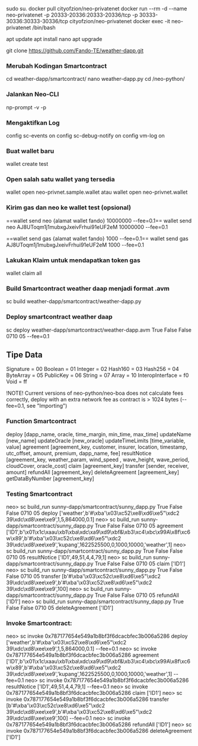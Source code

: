sudo su.
docker pull cityofzion/neo-privatenet
docker run --rm -d --name neo-privatenet -p 20333-20336:20333-20336/tcp -p 30333-30336:30333-30336/tcp cityofzion/neo-privatenet
docker exec -it neo-privatenet /bin/bash

apt update
apt install nano
apt upgrade

git clone https://github.com/Fando-TE/weather-dapp.git
### Merubah Kodingan Smartcontract

cd weather-dapp/smartcontract/
nano weather-dapp.py
cd /neo-python/

### Jalankan Neo-CLI
np-prompt -v -p

### Mengaktifkan Log
config sc-events on
config sc-debug-notify on
config vm-log on

### Buat wallet baru
wallet create test

### Open salah satu wallet yang tersedia
wallet open neo-privnet.sample.wallet
atau
wallet open neo-privnet.wallet

### Kirim gas dan neo ke wallet test (opsional)
==wallet send neo {alamat wallet fando} 10000000 --fee=0.1==
wallet send neo AJ8UToqm1j1mubxgJxeivFrhui91eUF2eM 10000000 --fee=0.1

==wallet send gas {alamat wallet fando} 1000 --fee=0.1==
wallet send gas AJ8UToqm1j1mubxgJxeivFrhui91eUF2eM 1000 --fee=0.1

### Lakukan Klaim untuk mendapatkan token gas
wallet claim all

### Build Smartcontract weather daap menjadi format .avm
sc build weather-dapp/smartcontract/weather-dapp.py

### Deploy smartcontract weather daap
sc deploy weather-dapp/smartcontract/weather-dapp.avm True False False 0710 05 --fee=0.1

## Tipe Data
Signature = 00
Boolean = 01
Integer = 02
Hash160 = 03
Hash256 = 04
ByteArray = 05
PublicKey = 06
String = 07
Array = 10
InteropInterface = f0
Void = ff

!NOTE! Current versions of neo-python/neo-boa does not calculate fees correctly,
deploy with an extra network fee as contract is > 1024 bytes (--fee=0.1, see "Importing")

### Function Smartcontract
deploy [dapp_name, oracle, time_margin, min_time, max_time]
updateName [new_name]
updateOracle [new_oracle]
updateTimeLimits [time_variable, value]
agreement [agreement_key, customer, insurer, location, timestamp, utc_offset, amount, premium, dapp_name, fee]
resultNotice [agreement_key, weather_param, wind_speed , wave_height, wave_period, cloudCover, oracle_cost]
claim [agreement_key]
transfer [sender, receiver, amount]
refundAll [agreement_key]
deleteAgreement [agreement_key]
getDataByNumber [agreement_key]


### Testing Smartcontract
neo> sc build_run sunny-dapp/smartcontract/sunny_dapp.py True False False 0710 05 deploy ['weather',b'#\xba\'\x03\xc52\xe8\xd6\xe5"\xdc2 39\xdc\xd8\xee\xe9',1,5,864000,0.1]
neo> sc build_run sunny-dapp/smartcontract/sunny_dapp.py True False False 0710 05 agreement ['ID1',b'\x01\x1c\xaau\xb1\xba\xdc\xa9\xd9\xbf&\xb3\xc4\xbc\x99A\x8f\xc6w\x89',b'#\xba\'\x03\xc52c\xe8\xd6\xe5"\xdc2 39\xdc\xd8\xee\xe9','kupang',1622525500,0,1000,10000,'weather',1]
neo> sc build_run sunny-dapp/smartcontract/sunny_dapp.py True False False 0710 05 resultNotice ['ID1',49,51,4,4,79,1]
neo> sc build_run sunny-dapp/smartcontract/sunny_dapp.py True False False 0710 05 claim ['ID1']
neo> sc build_run sunny-dapp/smartcontract/sunny_dapp.py True False False 0710 05 transfer [b'#\xba\'\x03\xc52c\xe8\xd6\xe5"\xdc2 39\xdc\xd8\xee\xe9',b'#\xba\'\x03\xc52\xe8\xd6\xe5"\xdc2 39\xdc\xd8\xee\xe9',100]
neo> sc build_run sunny-dapp/smartcontract/sunny_dapp.py True False False 0710 05 refundAll ['ID1'] 
neo> sc build_run sunny-dapp/smartcontract/sunny_dapp.py True False False 0710 05 deleteAgreement ['ID1']

### Invoke Smartcontract:
neo> sc invoke 0x787177654e549a1b8bf3f6dcacbfec3b006a5286 deploy ['weather',b'#\xba\'\x03\xc52\xe8\xd6\xe5"\xdc2 39\xdc\xd8\xee\xe9',1,5,864000,0.1] --fee=0.1
neo> sc invoke 0x787177654e549a1b8bf3f6dcacbfec3b006a5286 agreement ['ID1',b'\x01\x1c\xaau\xb1\xba\xdc\xa9\xd9\xbf&\xb3\xc4\xbc\x99A\x8f\xc6w\x89',b'#\xba\'\x03\xc52c\xe8\xd6\xe5"\xdc2 39\xdc\xd8\xee\xe9','kupang',1622525500,0,1000,10000,'weather',1] --fee=0.1
neo> sc invoke 0x787177654e549a1b8bf3f6dcacbfec3b006a5286 resultNotice ['ID1',49,51,4,4,79,1] --fee=0.1
neo> sc invoke 0x787177654e549a1b8bf3f6dcacbfec3b006a5286 claim ['ID1']
neo> sc invoke 0x787177654e549a1b8bf3f6dcacbfec3b006a5286 transfer [b'#\xba\'\x03\xc52c\xe8\xd6\xe5"\xdc2 39\xdc\xd8\xee\xe9',b'#\xba\'\x03\xc52\xe8\xd6\xe5"\xdc2 39\xdc\xd8\xee\xe9',100] --fee=0.1
neo> sc invoke 0x787177654e549a1b8bf3f6dcacbfec3b006a5286 refundAll ['ID1'] 
neo> sc invoke 0x787177654e549a1b8bf3f6dcacbfec3b006a5286 deleteAgreement ['ID1']
